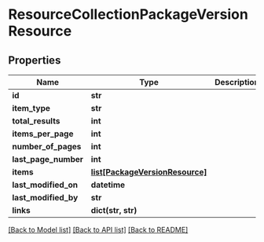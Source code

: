 # ResourceCollectionPackageVersionResource

## Properties
Name | Type | Description | Notes
------------ | ------------- | ------------- | -------------
**id** | **str** |  | [optional] 
**item_type** | **str** |  | [optional] 
**total_results** | **int** |  | [optional] 
**items_per_page** | **int** |  | [optional] 
**number_of_pages** | **int** |  | [optional] 
**last_page_number** | **int** |  | [optional] 
**items** | [**list[PackageVersionResource]**](PackageVersionResource.md) |  | [optional] 
**last_modified_on** | **datetime** |  | [optional] 
**last_modified_by** | **str** |  | [optional] 
**links** | **dict(str, str)** |  | [optional] 

[[Back to Model list]](../README.md#documentation-for-models) [[Back to API list]](../README.md#documentation-for-api-endpoints) [[Back to README]](../README.md)


